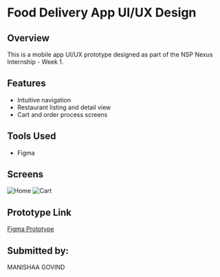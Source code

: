 # Food Delivery App UI/UX Design

## Overview
This is a mobile app UI/UX prototype designed as part of the NSP Nexus Internship - Week 1.

## Features
- Intuitive navigation
- Restaurant listing and detail view
- Cart and order process screens

## Tools Used
- Figma

## Screens
![Home](screenshots/home.png)
![Cart](screenshots/cart.png)

## Prototype Link
[Figma Prototype](https://figma.com/link_here)

## Submitted by:
MANISHAA GOVIND
